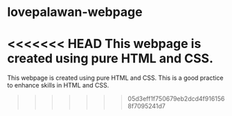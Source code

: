 # lovepalawan-webpage

<<<<<<< HEAD
This webpage is created using pure HTML and CSS. 
=======
This webpage is created using pure HTML and CSS. This is a good practice to enhance skills in HTML and CSS.
>>>>>>> 05d3eff1f750679eb2dcd4f9161568f7095241d7
